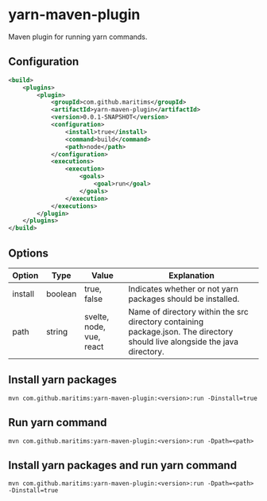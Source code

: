 # yarn-maven-plugin
Maven plugin for running yarn commands.

## Configuration
```xml
<build>
    <plugins>
        <plugin>
            <groupId>com.github.maritims</groupId>
            <artifactId>yarn-maven-plugin</artifactId>
            <version>0.0.1-SNAPSHOT</version>
            <configuration>
                <install>true</install>
                <command>build</command>
                <path>node</path>
            </configuration>
            <executions>
                <execution>
                    <goals>
                        <goal>run</goal>
                    </goals>
                </execution>
            </executions>
        </plugin>
    </plugins>
</build>
```

## Options
| Option | Type     | Value                    | Explanation                                                                                                                 |
|--------|----------|--------------------------|-----------------------------------------------------------------------------------------------------------------------------|
| install | boolean | true, false              | Indicates whether or not yarn packages should be installed.                                                                 |
| path | string | svelte, node, vue, react | Name of directory within the src directory containing package.json. The directory should live alongside the java directory. | 

## Install yarn packages
`mvn com.github.maritims:yarn-maven-plugin:<version>:run -Dinstall=true`

## Run yarn command
`mvn com.github.maritims:yarn-maven-plugin:<version>:run -Dpath=<path>`

## Install yarn packages and run yarn command
`mvn com.github.maritims:yarn-maven-plugin:<version>:run -Dpath=<path> -Dinstall=true`